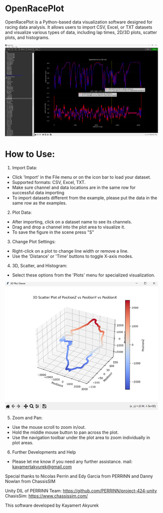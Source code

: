 # OpenRacePlot
OpenRacePlot is a Python-based data visualization software designed for racing data analysis. 
It allows users to import CSV, Excel, or TXT datasets and visualize various types of data, including lap times, 2D/3D plots, scatter plots, and histograms.

![image alt](https://github.com/kayamertak/OpenRacePlot/blob/7acaa6dcc563c2805b91e6b6b47143e9b8cc5f13/Others/Screenshot_1.png)

# How to Use:

1. Import Data:
- Click 'Import' in the File menu or on the icon bar to load your dataset.
- Supported formats: CSV, Excel, TXT.
- Make sure channel and data locations are in the same row for successful data importing
- To import datasets different from the example, please put the data in the same row as the examples.

2. Plot Data:
- After importing, click on a dataset name to see its channels.
- Drag and drop a channel into the plot area to visualize it.
- To save the figure in the scene press "S"

3. Change Plot Settings:
- Right-click on a plot to change line width or remove a line.
- Use the 'Distance' or 'Time' buttons to toggle X-axis modes.

4. 3D, Scatter, and Histogram:
- Select these options from the 'Plots' menu for specialized visualization.
  
![image alt](https://github.com/kayamertak/OpenRacePlot/blob/7acaa6dcc563c2805b91e6b6b47143e9b8cc5f13/Others/Screenshot_2.png)

5. Zoom and Pan:
- Use the mouse scroll to zoom in/out.
- Hold the middle mouse button to pan across the plot.
- Use the navigation toolbar under the plot area to zoom individually in plot areas.

6. Further Developments and Help
- Please let me know if you need any further assistance. mail: kayamertakyurek@gmail.com

Special thanks to Nicolas Perrin and Edy Garcia from PERRINN and Danny Nowlan from ChassisSIM

Unity DIL of PERRINN Team: https://github.com/PERRINN/project-424-unity
ChasisSim: https://www.chassissim.com/

This software developed by Kayamert Akyurek
